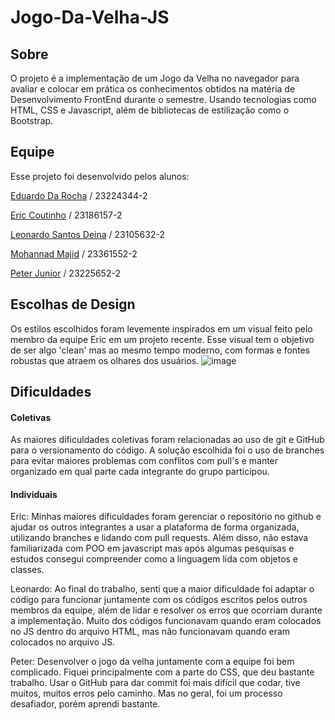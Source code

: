 # Jogo-Da-Velha-JS

## Sobre
O projeto é a implementação de um Jogo da Velha no navegador para avaliar e colocar em prática os conhecimentos obtidos na matéria de Desenvolvimento FrontEnd durante o semestre. Usando tecnologias como HTML, CSS e Javascript, além de bibliotecas de estilização como o Bootstrap.

## Equipe
Esse projeto foi desenvolvido pelos alunos:

[Eduardo Da Rocha](https://github.com/EduDarif) / 23224344-2

[Eric Coutinho](https://github.com/Eric-Coutinho) / 23186157-2 

[Leonardo Santos Deina](https://github.com/LeonardoDeina) / 23105632-2

[Mohannad Majid](https://github.com/mmajid7) / 23361552-2 

[Peter Junior](https://github.com/swazera) / 23225652-2 

## Escolhas de Design
Os estilos escolhidos foram levemente inspirados em um visual feito pelo membro da equipe Eric em um projeto recente. Esse visual tem o objetivo de ser algo 'clean' mas ao mesmo tempo moderno, com formas e fontes robustas que atraem os olhares dos usuários.
![image](https://github.com/Eric-Coutinho/Jogo-Da-Velha-JS/assets/119637017/cc2fd93c-c167-43e7-adda-415d7f0bda78)

## Dificuldades

#### Coletivas
As maiores dificuldades coletivas foram relacionadas ao uso de git e GitHub para o versionamento do código. A solução escolhida foi o uso de branches para evitar maiores problemas com conflitos com pull's e manter organizado em qual parte cada integrante do grupo participou.

#### Individuais
Eric: Minhas maiores dificuldades foram gerenciar o repositório no github e ajudar os outros integrantes a usar a plataforma de forma organizada, utilizando branches e lidando com pull requests. Além disso, não estava familiarizada com POO em javascript mas após algumas pesquisas e estudos consegui compreender como a linguagem lida com objetos e classes.

Leonardo: Ao final do trabalho, senti que a maior dificuldade foi adaptar o código para funcionar juntamente com os códigos escritos pelos outros membros da equipe, além de lidar e resolver os erros que ocorriam durante a implementação. Muito dos códigos funcionavam quando eram colocados no JS dentro do arquivo HTML, mas não funcionavam quando eram colocados no arquivo JS.

Peter: Desenvolver o jogo da velha juntamente com a equipe foi bem complicado. Fiquei principalmente com a parte do CSS, que deu bastante trabalho. 
Usar o GitHub para dar commit foi mais difícil que codar, tive muitos, muitos erros pelo caminho. Mas no geral, foi um processo desafiador, porém aprendi bastante.
